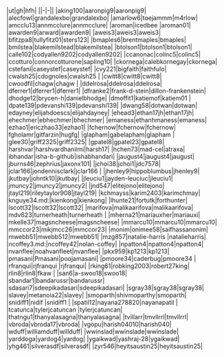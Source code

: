 |ut|gh|hfh|
||-|-||
|aking100|aaronpig9|aaronpig9|
|alecfowl|grandalexbo|grandalexbo|
|amarlow6|toejammm|m4rlow|
|amcclu13|annmcclure|annmcclure|
|aroman|icedbee |aroman01|
|awarden9|arward|awarden9|
|aweis3|aweis3|aweis3|
|bfitzpa8|tullyfitz01|sters123|
|bmaples6|brentmaples|bmaples|
|bmilstea|blakemilstead|blakemilstea|
|btolson1|btolson1|btolson1|
|calle102|codyallen9202|codyallen9202|
|ccanonac|colinc5|colinc5|
|ccotturo|connorcotturone|sapling10|
|ckornega|calebkornegay|ckornega|
|cstefani|caseystef|caseystef|
|cvy221|bigfaith|faithfulo|
|cwalsh25|cdognoles|cwalsh25 |
|cwitt8|cwitt8|cwitt8|
|cwoodfil|chagw|chagw    |
|ddelrosa|ddelrosa|ddelrosa|
|dferrer1|dferrer1|dferrer1|
|dfranke2|frank-d-stein|dillon-frankenstein|
|dhodge12|brycen-h|danielbhodge|
|dmoffit1|katiemof|katiem01   |
|dpate139|pdevanshi139|pdevanshi139|
|dwang58|dotwan|dotwan|
|edayney|elijahdoescs|elijahdayney|
|ehead3|ethan17jh|ethan17jh|
|ehechmer|ebhechmer|bhechmer|
|emaness|ethanhmaness|emaness|
|ezhao1|ericzhao33|ezhao1|
|fchernow|fchernow|fchernow|
|fgholamr|gitfarzin|hugfg|
|glapham|gabelapham|glapham |
|glee30|griff2325|griff2325|
|gpatel8|gpatel23|gpatel8|
|harshvar|harshvardhaniimi|harsh17|
|hchen73|mad-cel|atraxa|
|ibhandar|isha-b-github|ishabhandari|
|jaugust4|jaugust4|jaugust|
|jburns46|zephrius|jaxonx101|
|jchoi38|jchoi1|jdc7578|
|jclar166|jondennisclark|jclar166  |
|jhenley9|hippoblumbus|jhenley9|
|jkutbay|johntk10|jkutbay|
|jleuciu1|jayden-leuciuc|jleuciu1|
|jmuncy2|jmuncy2|jmuncy2|
|jnd547|elitejono|elitejono|
|jtayl219|rileytaylor908|jtayl219|
|kchmayss|karim2403|karimchmay|
|knguye34.md:|kienkong|kienkong|
|lhunte21|fortutk|forthunter|
|lscott32|lscott32|lscott32|
|marifova|malikaarifova|malikaarifova|
|mdv623|turnerheath|turnerheath  |
|mherna21|mariauxher|mariauxi|
|mkelle37|magsncheese|magsncheese|
|mmarcu10|mmarcu10|mmarcu10|
|mmccor23|mikjmcc26|mmccor23|
|monim|onimee58|saifhassanonim|
|mwebb51|mwebb512|mwebb51|
|mzg857|natalie-harris |natalieharris|
|ncoffey3.md:|ncoffey42|nolan-coffey|
|npatton4|npatton4|npatton4|
|nvanflee|noahvanfleet|nvanflee|
|pkx959|kp1213|kp1213|
|pmasani|Pmasani|poojamasani|
|pmoore34|caderbug|pmoore34 |
|rfranqui|rjfranqui |rjfranqui|
|rking61|robking2003|robert27king|
|rlin8|rlin8|fkaw |
|san6|a-swoo18|swoo18|
|sbandar1|bandarussr|bandarussr|
|sdasari7|sdeepikadasari|sdeepikadasari|
|sgray38|sgray38|sgray38|
|slavey|metanoia22|slavey|
|smoparth|shivmoparthy|smoparth|
|snidiff1|nidif  |snidiff1  |
|spatil12|nayana278820|nayanapatil |
|tcatunca|tylerjcatuncan |tylerjcatuncan|
|thatngu1|thanyalasagna|thanyalasagna|
|tvillarr|tmvllrrl|tmvllrrl|
|vbroda|vbroda17|vbroda|
|vgopu|harish04010|harish040|
|wduff|williamduff|willduff|
|wwinslad|wwinslade|wwinslade|
|yarddoga|yardog4|yardog|
|ygaikwad|yashraj-28|ygaikwad|
|yhg461|silverasdf|silverasdf|
|zyr546|heyitsaustin25|heyitsaustin25|
